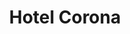 ---
title : Hotel Corona
layout: negocio
slogan: 
web: https://www.facebook.com/HotelCoronaPlaza/
categoria: Servicios
imagenes: ["/assets/img/directorio/hotel-corona.jpeg.webp"]
direccion: Calle Cedro #151, Zona Centro, 22700, Rosarito, B.C.
estado: Baja California
municipio: Rosarito
codigo: 22710
latitude: 32.3354624
longitude: -117.0571264
telefono: 661 100 2560
cocina: restaurante
rango: $$
facebook: https://www.facebook.com/HotelCoronaPlaza/
instagram: 
whatsapp: 
horariodeservicio:
descripcion: Un Paraíso A Tu Alcance. Tu mejor opción de hospedaje en tu próximo viaje a Rosarito es Hotel Corona Plaza, de categoría 3 estrellas, pone a tu disposición 188 habitaciones bien equipadas.
---